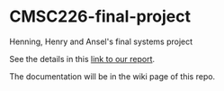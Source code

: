 # CMSC226-final-project
Henning, Henry and Ansel's final systems project <br>

See the details in this [link to our report](https://docs.google.com/document/d/1qKAOT1caSd7ed23rR0y-WB9mLwiB1Y-MrOsMQH8Vr88/edit?usp=sharing).

The documentation will be in the wiki page of this repo. 
